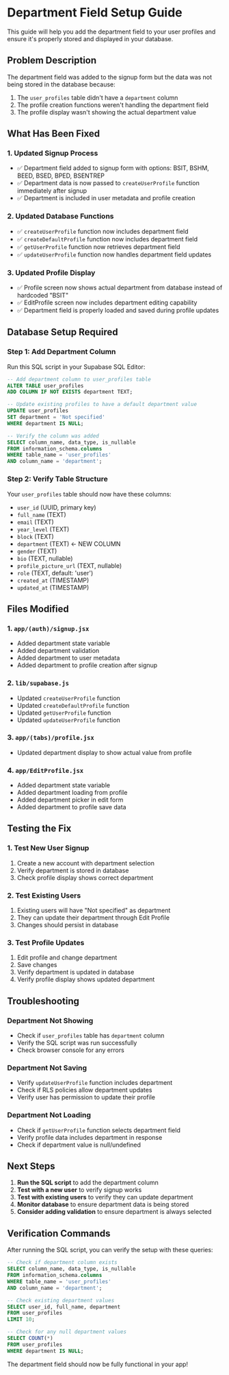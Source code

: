 # Department Field Setup Guide

This guide will help you add the department field to your user profiles and ensure it's properly stored and displayed in your database.

## Problem Description

The department field was added to the signup form but the data was not being stored in the database because:
1. The `user_profiles` table didn't have a `department` column
2. The profile creation functions weren't handling the department field
3. The profile display wasn't showing the actual department value

## What Has Been Fixed

### 1. Updated Signup Process
- ✅ Department field added to signup form with options: BSIT, BSHM, BEED, BSED, BPED, BSENTREP
- ✅ Department data is now passed to `createUserProfile` function immediately after signup
- ✅ Department is included in user metadata and profile creation

### 2. Updated Database Functions
- ✅ `createUserProfile` function now includes department field
- ✅ `createDefaultProfile` function now includes department field  
- ✅ `getUserProfile` function now retrieves department field
- ✅ `updateUserProfile` function now handles department field updates

### 3. Updated Profile Display
- ✅ Profile screen now shows actual department from database instead of hardcoded "BSIT"
- ✅ EditProfile screen now includes department editing capability
- ✅ Department field is properly loaded and saved during profile updates

## Database Setup Required

### Step 1: Add Department Column
Run this SQL script in your Supabase SQL Editor:

```sql
-- Add department column to user_profiles table
ALTER TABLE user_profiles 
ADD COLUMN IF NOT EXISTS department TEXT;

-- Update existing profiles to have a default department value
UPDATE user_profiles 
SET department = 'Not specified' 
WHERE department IS NULL;

-- Verify the column was added
SELECT column_name, data_type, is_nullable 
FROM information_schema.columns 
WHERE table_name = 'user_profiles' 
AND column_name = 'department';
```

### Step 2: Verify Table Structure
Your `user_profiles` table should now have these columns:
- `user_id` (UUID, primary key)
- `full_name` (TEXT)
- `email` (TEXT)
- `year_level` (TEXT)
- `block` (TEXT)
- `department` (TEXT) ← NEW COLUMN
- `gender` (TEXT)
- `bio` (TEXT, nullable)
- `profile_picture_url` (TEXT, nullable)
- `role` (TEXT, default: 'user')
- `created_at` (TIMESTAMP)
- `updated_at` (TIMESTAMP)

## Files Modified

### 1. `app/(auth)/signup.jsx`
- Added department state variable
- Added department validation
- Added department to user metadata
- Added department to profile creation after signup

### 2. `lib/supabase.js`
- Updated `createUserProfile` function
- Updated `createDefaultProfile` function
- Updated `getUserProfile` function
- Updated `updateUserProfile` function

### 3. `app/(tabs)/profile.jsx`
- Updated department display to show actual value from profile

### 4. `app/EditProfile.jsx`
- Added department state variable
- Added department loading from profile
- Added department picker in edit form
- Added department to profile save data

## Testing the Fix

### 1. Test New User Signup
1. Create a new account with department selection
2. Verify department is stored in database
3. Check profile display shows correct department

### 2. Test Existing Users
1. Existing users will have "Not specified" as department
2. They can update their department through Edit Profile
3. Changes should persist in database

### 3. Test Profile Updates
1. Edit profile and change department
2. Save changes
3. Verify department is updated in database
4. Verify profile display shows updated department

## Troubleshooting

### Department Not Showing
- Check if `user_profiles` table has `department` column
- Verify the SQL script was run successfully
- Check browser console for any errors

### Department Not Saving
- Verify `updateUserProfile` function includes department
- Check if RLS policies allow department updates
- Verify user has permission to update their profile

### Department Not Loading
- Check if `getUserProfile` function selects department field
- Verify profile data includes department in response
- Check if department value is null/undefined

## Next Steps

1. **Run the SQL script** to add the department column
2. **Test with a new user** to verify signup works
3. **Test with existing users** to verify they can update department
4. **Monitor database** to ensure department data is being stored
5. **Consider adding validation** to ensure department is always selected

## Verification Commands

After running the SQL script, you can verify the setup with these queries:

```sql
-- Check if department column exists
SELECT column_name, data_type, is_nullable 
FROM information_schema.columns 
WHERE table_name = 'user_profiles' 
AND column_name = 'department';

-- Check existing department values
SELECT user_id, full_name, department 
FROM user_profiles 
LIMIT 10;

-- Check for any null department values
SELECT COUNT(*) 
FROM user_profiles 
WHERE department IS NULL;
```

The department field should now be fully functional in your app!
